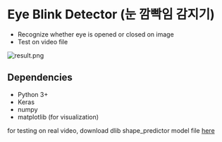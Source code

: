 # Eye Blink Detector (눈 깜빡임 감지기)

- Recognize whether eye is opened or closed on image
- Test on video file

![result.png](https://github.com/kairess/blink_detector/raw/master/videos/result.gif)

## Dependencies
- Python 3+
- Keras
- numpy
- matplotlib (for visualization)
  
for testing on real video, download dlib shape_predictor model file [here](https://github.com/davisking/dlib-models/blob/master/shape_predictor_68_face_landmarks.dat.bz2)
